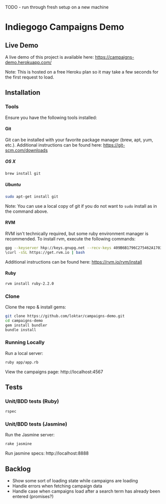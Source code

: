 TODO - run through fresh setup on a new machine

# Indiegogo Campaigns Demo

## Live Demo
A live demo of this project is available here: https://campaigns-demo.herokuapp.com/

Note: This is hosted on a free Heroku plan so it may take a few seconds for the first request to load.

## Installation

### Tools

Ensure you have the following tools installed:

#### Git

Git can be installed with your favorite package manager (brew, apt, yum, etc.). Additional instructions can be found here: https://git-scm.com/downloads

##### OS X
```bash
brew install git
```

##### Ubuntu
```bash
sudo apt-get install git
```

Note: You can use a local copy of git if you do not want to `sudo` install as in the command above.

#### RVM

RVM isn't technically required, but some ruby environment manager is recommended. To install rvm, execute the following commands:
```bash
gpg --keyserver hkp://keys.gnupg.net --recv-keys 409B6B1796C275462A1703113804BB82D39DC0E3
\curl -sSL https://get.rvm.io | bash
```

Additional instructions can be found here: https://rvm.io/rvm/install

#### Ruby

```bash
rvm install ruby-2.2.0
```

### Clone

Clone the repo & install gems:
```bash
git clone https://github.com/loktar/campaigns-demo.git
cd campaigns-demo
gem install bundler
bundle install
```

### Running Locally

Run a local server:

```bash
ruby app/app.rb
```

View the campaigns page: http://localhost:4567

## Tests

### Unit/BDD tests (Ruby)

```bash
rspec
```

### Unit/BDD tests (Jasmine)

Run the Jasmine server:
```bash
rake jasmine
```

Run jasmine specs: http://localhost:8888

## Backlog

- Show some sort of loading state while campaigns are loading
- Handle errors when fetching campaign data
- Handle case when campaigns load after a search term has already been entered (promises?)
